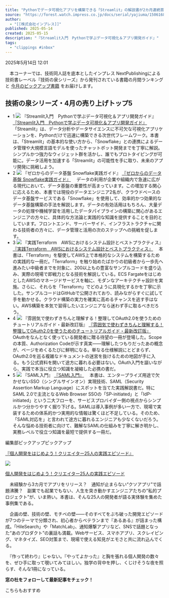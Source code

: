 ```yaml
---
title: "Pythonでデータ可視化アプリを構築できる「Streamlit」の解説書が2カ月連続首位に／今月のおすすめ書籍は、個人開発で頑張るクリエイターのアツい実践エピソード集！【技術の泉売れ筋ランキング】"
source: "https://forest.watch.impress.co.jp/docs/serial/yajiuma/1506168.html"
author:
  - "[[株式会社インプレス]]"
published: 2025-05-14
created: 2025-05-15
description: "『Streamlit入門　Pythonで学ぶデータ可視化＆アプリ開発ガイド』"
tags:
  - "clippings #inbox"
---
```

2025年5月14日 12:01

　本コーナーでは、技術同人誌を底本としたインプレス NextPublishingによる技術書レーベル『技術の泉シリーズ』から発刊されている書籍の月間ランキングと [今月のピックアップ書籍](https://forest.watch.impress.co.jp/docs/serial/yajiuma/#pickup) をお届けします。

## 技術の泉シリーズ・4月の売り上げトップ5

- 1
	[![](https://forest.watch.impress.co.jp/img/wf/docs/2013/761/N02123_s.jpg)](https://forest.watch.impress.co.jp/img/wf/docs/2013/761/html/N02123.jpg.html)
	『Streamlit入門　Pythonで学ぶデータ可視化＆アプリ開発ガイド』
	[『Streamlit入門　Pythonで学ぶデータ可視化＆アプリ開発ガイド』](https://www.amazon.co.jp/exec/obidos/ASIN/B0DP6SSQ67/impresswatch-18-22/ref=nosim)
	　「Streamlit」は、データ分析やデータサイエンスに不可欠な可視化アプリケーションを、Pythonだけで迅速に構築できる次世代フレームワーク。本書は、「Streamlit」の基本的な使い方から、「Snowflake」との連携によるデータ管理や大規模言語モデルを使ったチャットボット開発までを丁寧に解説。シンプルかつ強力なウィジェット群を活かし、誰でもプロトタイピングが可能に。データ活用を加速する「Streamlit」の可能性を手に取り、未来のアプリ開発に挑戦しよう。
- 2
	[![](https://forest.watch.impress.co.jp/img/wf/docs/2013/761/N01945_s.jpg)](https://forest.watch.impress.co.jp/img/wf/docs/2013/761/html/N01945.jpg.html)
	『ゼロからのデータ基盤 Snowflake実践ガイド』
	[『ゼロからのデータ基盤 Snowflake実践ガイド』](https://www.amazon.co.jp/exec/obidos/ASIN/B0CW1BZRZ5/impresswatch-18-22/ref=nosim)
	　データの利用が企業や組織内で急速に広がる現代において、データ基盤の重要性が高まっています。この増加する関心に応えるため、本書では現役のデータエンジニア2名が、クラウドベースのデータ基盤サービスである「Snowflake」を使用して、効率的かつ効果的なデータ基盤構築の手法を解説します。データの有効活用はもちろん、大量データの処理や機械学習を活用したデータパイプラインの構築に関心があるエンジニアの方々に、具体的な方法論と実践的な知識を提供することを目的としています。フロントエンド、サーバーサイド、インフラストラクチャに関わる技術者の方々に、データ管理と活用の次のステップへの挑戦を促します。
- 3
	[![](https://forest.watch.impress.co.jp/img/wf/docs/2013/761/N00917_s.jpg)](https://forest.watch.impress.co.jp/img/wf/docs/2013/761/html/N00917.jpg.html)
	『実践Terraform　AWSにおけるシステム設計とベストプラクティス』
	[『実践Terraform　AWSにおけるシステム設計とベストプラクティス』](https://www.amazon.co.jp/exec/obidos/ASIN/B07XT7LJLC/impresswatch-18-22/ref=nosim)
	　本書は、「Terraform」を駆使してAWS上で本格的なシステムを構築するための実践的な一冊だ。「Terraform」を触り始めたばかりの初級者から一歩先へ進みたい中級者までを対象に、200以上もの豊富なサンプルコードを盛り込み、実際の現場で即戦力となる技術を解説している。ECS FargateをはじめとしたAWSのマネージドサービスを軸に、モダンなアーキテクチャ設計を実施。さらに、それらを「Terraform」でどのように具現化するかを丁寧に示した。サンプルコードはGitHubで公開されており、読みながらすぐに試して手を動かせる。クラウド構築の実力を確実に高めるチャンスを逃す手はない。AWS構築を本気で習得したいエンジニアなら迷わず手に取るべきだろう。
- 4
	[![](https://forest.watch.impress.co.jp/img/wf/docs/2013/761/N00896_s.jpg)](https://forest.watch.impress.co.jp/img/wf/docs/2013/761/html/N00896.jpg.html)
	『雰囲気で使わずきちんと理解する！整理してOAuth2.0を使うためのチュートリアルガイド・最新改訂版』
	[『雰囲気で使わずきちんと理解する！整理してOAuth2.0を使うためのチュートリアルガイド・最新改訂版』](https://www.amazon.co.jp/exec/obidos/ASIN/B07XT8H2YG/impresswatch-18-22/ref=nosim)
	　OAuthをなんとなく使っている開発者に贈る待望の一冊が登場した。Scopeの本質、Authorization Codeが示す真実――理解したつもりだったあの概念が、ページをめくるたびに鮮明になる。単なる仕様解説にとどまらず、OAuth2.0を巡る複雑なドキュメントの迷宮を抜けるための地図が手に入る。もう公式資料を開いて途方に暮れる必要はない。OAuth入門を謳いながら、実践で本当に役立つ知識を凝縮した必携の書だ。
- 5
	[![](https://forest.watch.impress.co.jp/img/wf/docs/2013/761/N01692_s.jpg)](https://forest.watch.impress.co.jp/img/wf/docs/2013/761/html/N01692.jpg.html)
	『SAML入門』
	[『SAML入門』](https://www.amazon.co.jp/exec/obidos/ASIN/B0B5GLN2YH/impresswatch-18-22/ref=nosim)
	　本書は、エンタープライズ用途で欠かせないSSO（シングルサインオン）実現技術、SAML（Security Assertion Markup Language）にスポットを当てた実践解説書だ。特にSAML 2.0で主流となるWeb Browser SSOの「SP-initiated」と「IdP-initiated」という二大フローを、サービスプロバイダー側の視点からシンプルかつ分かりやすく掘り下げる。SAMLは導入事例が多い一方で、現場で実装するための体系的かつ実用的な情報は驚くほど不足している。そのため、「SAML対応を」と言われて途方に暮れるエンジニアも少なくないだろう。そんな悩める技術者に向けて、難解なSAMLの仕組みを丁寧に解き明かし、実務レベルで役立つ知識を最短で提供する一冊だ。

編集部ピックアップピックアップ

[『個人開発をはじめよう！クリエイター25人の実践エピソード』](https://www.amazon.co.jp/exec/obidos/ASIN/B086DBQC8L/impresswatch-18-22/ref=nosim)

[![](https://asset.watch.impress.co.jp/img/wf/docs/2013/761/N00918_m.jpg)](https://www.amazon.co.jp/exec/obidos/ASIN/B086DBQC8L/impresswatch-18-22/ref=nosim)

[個人開発をはじめよう！クリエイター25人の実践エピソード](https://www.amazon.co.jp/exec/obidos/ASIN/B086DBQC8L/impresswatch-18-22/ref=nosim)

　未経験から3カ月でアプリをリリース？　通知が止まらない“クソアプリ”で話題沸騰？　副業でも起業でもない、人生を突き動かすエンジニアたちの“私的プロジェクト”が、いま熱い。本書は、そんな25人の開発者が語る実体験を集めた事例集である。

　企画の壁、技術の壁、モチベの壁――そのすべてをぶち破った開発エピソードが7つのテーマで分類され、初心者からベテランまで『あるある』が詰まった構成。「HileSearch」や「MatchLab」、通知爆撃アプリなど、SNSで話題となった“あのプロダクト”の裏話も満載。Webサービス、スマホアプリ、スクレイピング、マネタイズ、SEO対策まで、現場で使える知見がエモさと共に流れ込んでくる。

　『作って終わり』じゃない。『やってよかった』と胸を張れる個人開発の数々を、ぜひ手に取って覗いてみてほしい。独学の背中を押し、くじけそうな夜を照らす、そんな1冊になっている。

**窓の杜をフォローして最新記事をチェック！**  

こちらもおすすめ